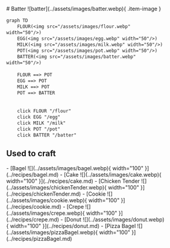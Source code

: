 <figure markdown="1">
# Batter
![batter](../assets/images/batter.webp){ .item-image }

```mermaid
graph TD
    FLOUR(<img src="/assets/images/flour.webp" width="50"/>)
    EGG(<img src="/assets/images/egg.webp" width="50"/>)
    MILK(<img src="/assets/images/milk.webp" width="50"/>)
    POT(<img src="/assets/images/pot.webp" width="50"/>)
    BATTER(<img src="/assets/images/batter.webp" width="50"/>)
    
    FLOUR ==> POT
    EGG ==> POT
    MILK ==> POT
    POT ==> BATTER


    click FLOUR "/flour"
    click EGG "/egg"
    click MILK "/milk"
    click POT "/pot"
    click BATTER "/batter"

```

## Used to craft

<div class="grid cards" markdown>
- [Bagel ![](../assets/images/bagel.webp){ width="100" }](../recipes/bagel.md)  
- [Cake ![](../assets/images/cake.webp){ width="100" }](../recipes/cake.md)  
- [Chicken Tender ![](../assets/images/chickenTender.webp){ width="100" }](../recipes/chickenTender.md)  
- [Cookie ![](../assets/images/cookie.webp){ width="100" }](../recipes/cookie.md)  
- [Crepe ![](../assets/images/crepe.webp){ width="100" }](../recipes/crepe.md)  
- [Donut ![](../assets/images/donut.webp){ width="100" }](../recipes/donut.md)  
- [Pizza Bagel ![](../assets/images/pizzaBagel.webp){ width="100" }](../recipes/pizzaBagel.md)  
</div>



</figure>